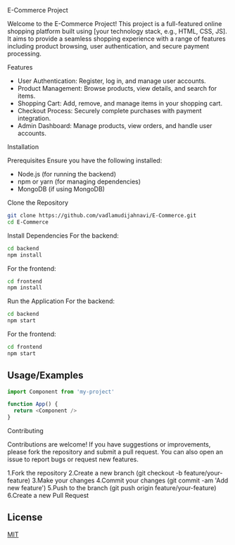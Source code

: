 E-Commerce Project

Welcome to the E-Commerce Project! This project is a full-featured online shopping platform built using [your technology stack, e.g., HTML, CSS, JS]. It aims to provide a seamless shopping experience with a range of features including product browsing, user authentication, and secure payment processing.

 Features

- User Authentication: Register, log in, and manage user accounts.
- Product Management: Browse products, view details, and search for items.
- Shopping Cart: Add, remove, and manage items in your shopping cart.
- Checkout Process: Securely complete purchases with payment integration.
- Admin Dashboard: Manage products, view orders, and handle user accounts.


Installation

Prerequisites
Ensure you have the following installed:

- Node.js (for running the backend)
- npm or yarn (for managing dependencies)
- MongoDB (if using MongoDB)

Clone the Repository
```bash
git clone https://github.com/vadlamudijahnavi/E-Commerce.git
cd E-Commerce
```
Install Dependencies
For the backend:
```bash
cd backend
npm install
```
For the frontend:
```bash
cd frontend
npm install
```

Run the Application
For the backend:

```bash
cd backend
npm start
```
For the frontend:

```bash
cd frontend
npm start
```

    
## Usage/Examples

```javascript
import Component from 'my-project'

function App() {
  return <Component />
}
```


Contributing

Contributions are welcome! If you have suggestions or improvements, please fork the repository and submit a pull request. You can also open an issue to report bugs or request new features.

1.Fork the repository
2.Create a new branch (git checkout -b feature/your-feature)
3.Make your changes
4.Commit your changes (git commit -am 'Add new feature')
5.Push to the branch (git push origin feature/your-feature)
6.Create a new Pull Request

## License

[MIT](https://choosealicense.com/licenses/mit/)

